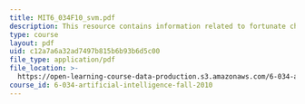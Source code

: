 ```yaml
---
title: MIT6_034F10_svm.pdf
description: This resource contains information related to fortunate choices.
type: course
layout: pdf
uid: c12a7a6a32ad7497b815b6b93b6d5c00
file_type: application/pdf
file_location: >-
  https://open-learning-course-data-production.s3.amazonaws.com/6-034-artificial-intelligence-fall-2010/c12a7a6a32ad7497b815b6b93b6d5c00_MIT6_034F10_svm.pdf
course_id: 6-034-artificial-intelligence-fall-2010
---
```

